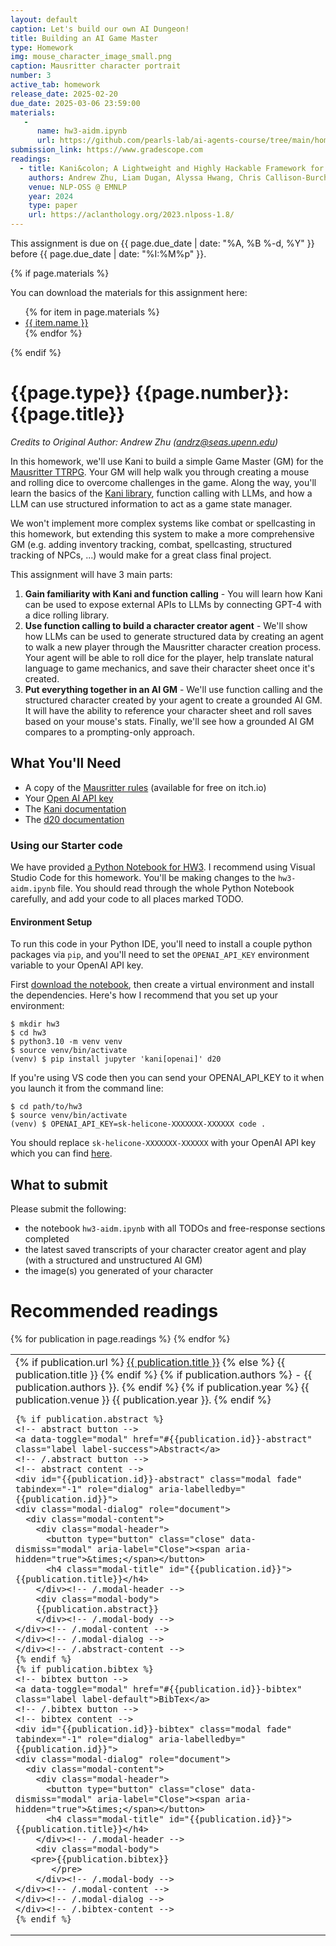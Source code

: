 ```yaml
---
layout: default
caption: Let's build our own AI Dungeon!
title: Building an AI Game Master
type: Homework
img: mouse_character_image_small.png
caption: Mausritter character portrait
number: 3
active_tab: homework
release_date: 2025-02-20
due_date: 2025-03-06 23:59:00
materials:
   -
      name: hw3-aidm.ipynb
      url: https://github.com/pearls-lab/ai-agents-course/tree/main/homeworks/hw3/hw3-aidm.ipynb
submission_link: https://www.gradescope.com
readings:
  - title: Kani&colon; A Lightweight and Highly Hackable Framework for Building Language Model Applications
    authors: Andrew Zhu, Liam Dugan, Alyssa Hwang, Chris Callison-Burch
    venue: NLP-OSS @ EMNLP
    year: 2024
    type: paper
    url: https://aclanthology.org/2023.nlposs-1.8/
---
```


<div class="alert alert-info">
This assignment is due on {{ page.due_date | date: "%A, %B %-d, %Y" }} before {{ page.due_date | date: "%I:%M%p" }}. 
</div>

{% if page.materials %}
<div class="alert alert-info">
You can download the materials for this assignment here:
<ul>
{% for item in page.materials %}
<li><a href="{{item.url}}">{{ item.name }}</a></li>
{% endfor %}
</ul>
</div>
{% endif %}


{{page.type}} {{page.number}}: {{page.title}}
=============================================================

*Credits to Original Author: Andrew Zhu (andrz@seas.upenn.edu)*

In this homework, we'll use Kani to build a simple Game Master (GM) for
the [Mausritter TTRPG](https://losing-games.itch.io/mausritter). Your GM will help walk you through creating a mouse and
rolling dice to overcome challenges in the game. Along the way, you'll learn the basics of
the [Kani library](https://kani.readthedocs.io/en/latest/), function calling with LLMs, and how a LLM can use structured
information to act as a game state manager.

We won't implement more complex systems like combat or spellcasting in this homework, but extending this system to make
a more comprehensive GM (e.g. adding inventory tracking, combat, spellcasting, structured tracking of NPCs, ...) would
make for a great class final project.

This assignment will have 3 main parts:

1. **Gain familiarity with Kani and function calling** - You will learn how Kani can be used to expose external APIs to
   LLMs by connecting GPT-4 with a dice rolling library.
2. **Use function calling to build a character creator agent** - We'll show how LLMs can be used to generate structured
   data by creating an agent to walk a new player through the Mausritter character creation process. Your agent will be
   able to roll dice for the player, help translate natural language to game mechanics, and save their character sheet
   once it's created.
3. **Put everything together in an AI GM** - We'll use function calling and the structured character created by
   your agent to create a grounded AI GM. It will have the ability to reference your character sheet and roll saves
   based on your mouse's stats. Finally, we'll see how a grounded AI GM compares to a prompting-only approach. 

## What You'll Need

- A copy of the [Mausritter rules](https://losing-games.itch.io/mausritter) (available for free on itch.io)
- Your [Open AI API key](https://platform.openai.com/api-keys)
- The [Kani documentation](https://kani.readthedocs.io/en/latest/)
- The [d20 documentation](https://d20.readthedocs.io/en/latest/start.html)

### Using our Starter code

We have provided [a Python Notebook for HW3]({{page.materials[0].url}}). I recommend using Visual Studio Code
for this homework. You'll be making changes to the `hw3-aidm.ipynb` file. You should read through the whole Python Notebook
carefully, and add your code to all places marked TODO.

#### Environment Setup

To run this code in your Python IDE, you'll need to install a couple python packages via `pip`, and you'll need to set
the `OPENAI_API_KEY` environment variable to your OpenAI API key.

First [download the notebook]({{page.materials[0].url}}), then create a virtual environment and install
the dependencies. Here's how I recommend that you set up your environment:

```shell
$ mkdir hw3
$ cd hw3
$ python3.10 -m venv venv
$ source venv/bin/activate
(venv) $ pip install jupyter 'kani[openai]' d20
```

If you're using VS code then you can send your OPENAI_API_KEY to it when you launch it from
the command line:

```
$ cd path/to/hw3
$ source venv/bin/activate
(venv) $ OPENAI_API_KEY=sk-helicone-XXXXXXX-XXXXXX code .
```

You should replace `sk-helicone-XXXXXXX-XXXXXX` with your OpenAI API key which you can
find [here](https://platform.openai.com/api-keys).

## What to submit

Please submit the following:

- the notebook `hw3-aidm.ipynb` with all TODOs and free-response sections completed
- the latest saved transcripts of your character creator agent and play (with a structured and unstructured AI GM)
- the image(s) you generated of your character


# Recommended readings

<table>
   {% for publication in page.readings %}
    <tr>
      <td>
	{% if publication.url %}
		<a href="{{ publication.url }}">{{ publication.title }}</a>
        {% else %}
		{{ publication.title }}
	{% endif %}
	{% if publication.authors %}	      
		- {{ publication.authors }}.
	{% endif %}
	{% if publication.year %}	
		{{ publication.venue }}  {{ publication.year }}.
	{% endif %}

	{% if publication.abstract %}
	<!-- abstract button -->
	<a data-toggle="modal" href="#{{publication.id}}-abstract" class="label label-success">Abstract</a>
	<!-- /.abstract button -->
	<!-- abstract content -->
	<div id="{{publication.id}}-abstract" class="modal fade" tabindex="-1" role="dialog" aria-labelledby="{{publication.id}}">
    <div class="modal-dialog" role="document">
      <div class="modal-content">
        <div class="modal-header">
          <button type="button" class="close" data-dismiss="modal" aria-label="Close"><span aria-hidden="true">&times;</span></button>
          <h4 class="modal-title" id="{{publication.id}}">{{publication.title}}</h4>
        </div><!-- /.modal-header -->
        <div class="modal-body">
        {{publication.abstract}}
        </div><!-- /.modal-body -->
	</div><!-- /.modal-content -->
	</div><!-- /.modal-dialog -->
	</div><!-- /.abstract-content -->
	{% endif %}
	{% if publication.bibtex %}
	<!-- bibtex button -->
	<a data-toggle="modal" href="#{{publication.id}}-bibtex" class="label label-default">BibTex</a>
	<!-- /.bibtex button -->
	<!-- bibtex content -->
	<div id="{{publication.id}}-bibtex" class="modal fade" tabindex="-1" role="dialog" aria-labelledby="{{publication.id}}">
    <div class="modal-dialog" role="document">
      <div class="modal-content">
        <div class="modal-header">
          <button type="button" class="close" data-dismiss="modal" aria-label="Close"><span aria-hidden="true">&times;</span></button>
          <h4 class="modal-title" id="{{publication.id}}">{{publication.title}}</h4>
        </div><!-- /.modal-header -->
        <div class="modal-body">
 	   <pre>{{publication.bibtex}}
           </pre>
        </div><!-- /.modal-body -->
	</div><!-- /.modal-content -->
	</div><!-- /.modal-dialog -->
	</div><!-- /.bibtex-content -->
	{% endif %}

</td></tr>
  {% endfor %}
</table>

